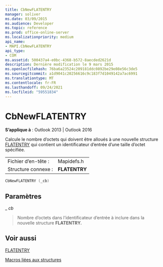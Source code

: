 ```yaml
---
title: CbNewFLATENTRY
manager: soliver
ms.date: 03/09/2015
ms.audience: Developer
ms.topic: reference
ms.prod: office-online-server
ms.localizationpriority: medium
api_name:
- MAPI.CbNewFLATENTRY
api_type:
- COM
ms.assetid: 500437a4-e0bc-4368-b572-8aecded2621d
description: Dernière modification le 9 mars 2015
ms.openlocfilehash: 76ba6a23524c209181ddc0892be29e08e56c3de5
ms.sourcegitcommit: a1d9041c20256616c9c183f7d1049142a7ac6991
ms.translationtype: MT
ms.contentlocale: fr-FR
ms.lasthandoff: 09/24/2021
ms.locfileid: "59551834"
---
```

# <a name="cbnewflatentry"></a>CbNewFLATENTRY

  
  
**S’applique à** : Outlook 2013 | Outlook 2016 
  
Calcule le nombre d’octets qui doivent être alloués à une nouvelle structure [FLATENTRY](flatentry.md) qui contient un identificateur d’entrée d’une taille d’octet spécifiée. 
  
|||
|:-----|:-----|
|Fichier d’en-tête :  <br/> |Mapidefs.h  <br/> |
|Structure connexe :  <br/> |**FLATENTRY** <br/> |
   
```cpp
CbNewFLATENTRY (_cb)
```

## <a name="parameters"></a>Paramètres

 _ _cb_
  
> Nombre d’octets dans l’identificateur d’entrée à inclure dans la nouvelle structure **FLATENTRY.** 
    
## <a name="see-also"></a>Voir aussi



[FLATENTRY](flatentry.md)


[Macros liées aux structures](macros-related-to-structures.md)

